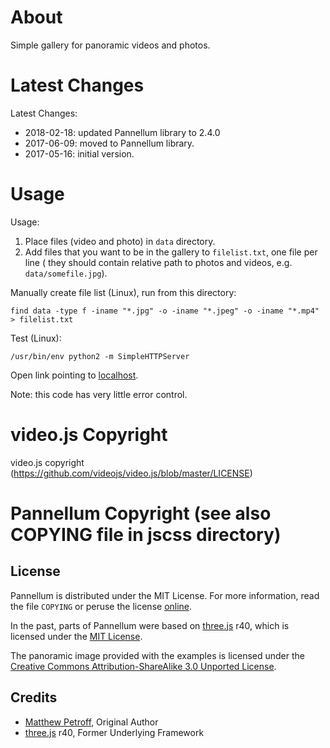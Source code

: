 # About

Simple gallery for panoramic videos and photos.

# Latest Changes

Latest Changes:

- 2018-02-18: updated Pannellum library to 2.4.0
- 2017-06-09: moved to Pannellum library.
- 2017-05-16: initial version.

# Usage

Usage:
1. Place files (video and photo) in ```data``` directory.
2. Add files that you want to be in the gallery to ```filelist.txt```, one file per line (
  they should contain relative path to photos and videos, e.g. ```data/somefile.jpg```).

Manually create file list (Linux), run from this directory:

    find data -type f -iname "*.jpg" -o -iname "*.jpeg" -o -iname "*.mp4" > filelist.txt

Test (Linux):

    /usr/bin/env python2 -m SimpleHTTPServer

Open link pointing to [localhost](http://localhost:8000/index.html).

Note: this code has very little error control.

# video.js Copyright

video.js copyright (https://github.com/videojs/video.js/blob/master/LICENSE)

# Pannellum Copyright (see also COPYING file in jscss directory)

## License
Pannellum is distributed under the MIT License. For more information, read the file `COPYING` or peruse the license [online](https://github.com/mpetroff/pannellum/blob/master/COPYING).

In the past, parts of Pannellum were based on [three.js](https://github.com/mrdoob/three.js) r40, which is licensed under the [MIT License](https://github.com/mrdoob/three.js/blob/44a8652c37e576d51a7edd97b0f99f00784c3db7/LICENSE).

The panoramic image provided with the examples is licensed under the [Creative Commons Attribution-ShareAlike 3.0 Unported License](http://creativecommons.org/licenses/by-sa/3.0/).

## Credits

* [Matthew Petroff](http://mpetroff.net/), Original Author
* [three.js](https://github.com/mrdoob/three.js) r40, Former Underlying Framework
